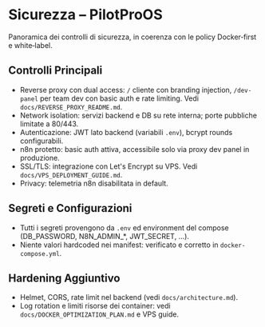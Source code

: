 # Sicurezza – PilotProOS

Panoramica dei controlli di sicurezza, in coerenza con le policy Docker‑first e white‑label.

## Controlli Principali
- Reverse proxy con dual access: `/` cliente con branding injection, `/dev-panel` per team dev con basic auth e rate limiting. Vedi `docs/REVERSE_PROXY_README.md`.
- Network isolation: servizi backend e DB su rete interna; porte pubbliche limitate a 80/443.
- Autenticazione: JWT lato backend (variabili `.env`), bcrypt rounds configurabili.
- n8n protetto: basic auth attiva, accessibile solo via proxy dev panel in produzione.
- SSL/TLS: integrazione con Let's Encrypt su VPS. Vedi `docs/VPS_DEPLOYMENT_GUIDE.md`.
- Privacy: telemetria n8n disabilitata in default.

## Segreti e Configurazioni
- Tutti i segreti provengono da `.env` ed environment del compose (DB_PASSWORD, N8N_ADMIN_*, JWT_SECRET, ...).
- Niente valori hardcoded nei manifest: verificato e corretto in `docker-compose.yml`.

## Hardening Aggiuntivo
- Helmet, CORS, rate limit nel backend (vedi `docs/architecture.md`).
- Log rotation e limiti risorse dei container: vedi `docs/DOCKER_OPTIMIZATION_PLAN.md` e VPS guide.

